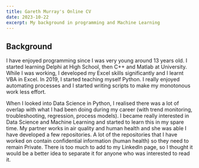```yaml
---
title: Gareth Murray's Online CV
date: 2023-10-22
excerpt: My background in programming and Machine Learning
---
```


## Background
I have enjoyed programming since I was very young around 13 years old. I started learning Delphi at High School, then C++ and Matlab at University. While I was working, I developed my Excel skills significantly and I learnt VBA in Excel. In 2019, I started teaching myself Python. I really enjoyed automating processes and I started writing scripts to make my monotonous work less effort.

When I looked into Data Science in Python, I realised there was a lot of overlap with what I had been doing during my career (with trend monitoring, troubleshooting, regression, process models). I became really interested in Data Science and Machine Learning and started to learn this in my spare time. My partner works in air quality and human health and she was able  I have developed a few repositories. A lot of the repositories that I have worked on contain confidential information (human health) so they need to remain Private. There is too much to add to my LinkedIn page, so I thought it would be a better idea to separate it for anyone who was interested to read it.

